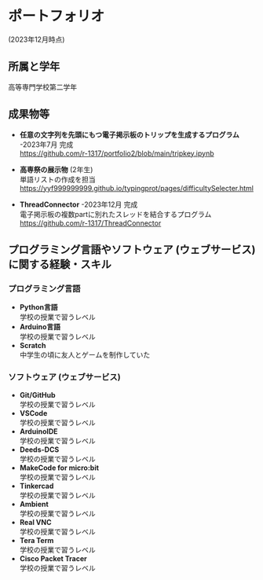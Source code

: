 <!DOCTYPE html>
<html>

<head>
  <meta charset="utf-8">
  <meta name="viewport" content="width=device-width, initial-scale=1.0">
  <title>portfolio</title>
  <link rel="stylesheet" href="https://stackedit.io/style.css" />
</head>

<body class="stackedit">
  <div class="stackedit__html"><h1 id="ポートフォリオ">ポートフォリオ</h1>
<p>(2023年12月時点)</p>
<h2 id="所属と学年">所属と学年</h2>
<p>高等専門学校第二学年</p>
<h2 id="成果物等">成果物等</h2>
<ul>
<li>
<p><strong>任意の文字列を先頭にもつ電子掲示板のトリップを生成するプログラム</strong> -2023年7月 完成<br>
<a href="https://github.com/r-1317/portfolio2/blob/main/tripkey.ipynb">https://github.com/r-1317/portfolio2/blob/main/tripkey.ipynb</a></p>
</li>
<li>
<p><strong>高専祭の展示物</strong> (2年生)<br>
単語リストの作成を担当<br>
<a href="https://yyf999999999.github.io/typingprot/pages/difficultySelecter.html">https://yyf999999999.github.io/typingprot/pages/difficultySelecter.html</a></p>
</li>
<li>
<p><strong>ThreadConnector</strong> -2023年12月 完成<br>
電子掲示板の複数partに別れたスレッドを結合するプログラム<br>
<a href="https://github.com/r-1317/ThreadConnector">https://github.com/r-1317/ThreadConnector</a></p>
</li>
</ul>
<h2 id="プログラミング言語やソフトウェア-ウェブサービス-に関する経験・スキル">プログラミング言語やソフトウェア (ウェブサービス) に関する経験・スキル</h2>
<h3 id="プログラミング言語">プログラミング言語</h3>
<ul>
<li><strong>Python言語</strong><br>
学校の授業で習うレベル</li>
<li><strong>Arduino言語</strong><br>
学校の授業で習うレベル</li>
<li><strong>Scratch</strong><br>
中学生の頃に友人とゲームを制作していた</li>
</ul>
<h3 id="ソフトウェア-ウェブサービス">ソフトウェア (ウェブサービス)</h3>
<ul>
<li><strong>Git/GitHub</strong><br>
学校の授業で習うレベル</li>
<li><strong>VSCode</strong><br>
学校の授業で習うレベル</li>
<li><strong>ArduinoIDE</strong><br>
学校の授業で習うレベル</li>
<li><strong>Deeds-DCS</strong><br>
学校の授業で習うレベル</li>
<li><strong>MakeCode for micro:bit</strong><br>
学校の授業で習うレベル</li>
<li><strong>Tinkercad</strong><br>
学校の授業で習うレベル</li>
<li><strong>Ambient</strong><br>
学校の授業で習うレベル</li>
<li><strong>Real VNC</strong><br>
学校の授業で習うレベル</li>
<li><strong>Tera Term</strong><br>
学校の授業で習うレベル</li>
<li><strong>Cisco Packet Tracer</strong><br>
学校の授業で習うレベル</li>
</ul>
</div>
</body>

</html>
